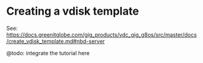 # Creating a vdisk template

See: https://docs.greenitglobe.com/gig_products/vdc_gig_g8os/src/master/docs/create_vdisk_template.md#nbd-server

@todo: integrate the tutorial here
